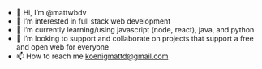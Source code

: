 - 👋 Hi, I’m @mattwbdv
- 👀 I’m interested in full stack web development 
- 🌱 I’m currently learning/using javascript (node, react), java, and python 
- 💞️ I’m looking to support and collaborate on projects that support a free and open web for everyone
- 📫 How to reach me koenigmattd@gmail.com


